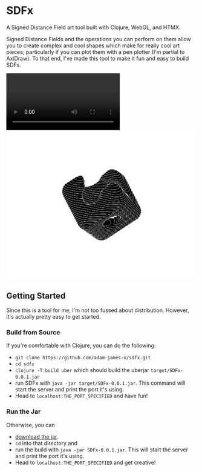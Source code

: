 # SDFx
A Signed Distance Field art tool built with Clojure, WebGL, and HTMX.

Signed Distance Fields and the operations you can perform on them allow you to create complex and cool shapes which make for really cool art pieces; particularly if you can plot them with a pen plotter (I'm partial to AxiDraw). To that end, I've made this tool to make it fun and easy to build SDFs.

![](./examples/screen-recording.mov)
![](./examples/smooth-cube.svg)

## Getting Started
Since this is a tool for me, I'm not too fussed about distribution. However, it's actually pretty easy to get started.

### Build from Source
If you're comfortable with Clojure, you can do the following:
 - `git clone https://github.com/adam-james-v/sdfx.git`
 - `cd sdfx`
 - `clojure -T:build uber` which should build the uberjar `target/SDFx-0.0.1.jar`
 - run SDFx with `java -jar target/SDFx-0.0.1.jar`. This command will start the server and print the port it's using.
 - Head to `localhost:THE_PORT_SPECIFIED` and have fun!

### Run the Jar
Otherwise, you can
 - [download the jar](https://github.com/adam-james-v/sdfx/releases/download/001/SDFx-0.0.1.jar).
 - `cd` into that directory and
 - run the build with `java -jar SDFx-0.0.1.jar`. This will start the server and print the port it's using.
 - Head to `localhost:THE_PORT_SPECIFIED` and get creative!

